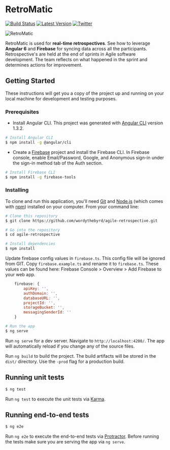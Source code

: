 # RetroMatic

[![Build Status](https://travis-ci.org/MassiveNerds/RetroMatic.svg?branch=master)](https://travis-ci.org/MassiveNerds/RetroMatic)
[![Latest Version](https://img.shields.io/github/tag/MassiveNerds/RetroMatic.svg)](https://github.com/MassiveNerds/RetroMatic)
[![Twitter](https://img.shields.io/twitter/follow/massivenerds.svg?style=social&label=Follow)](https://twitter.com/massivenerds)

![RetroMatic](src/assets/Images/rmbg.jpg)

RetroMatic is used for **real-time retrospectives**. See how to leverage **Angular 6** and **Firebase** for syncing data across all the participants. Retrospective's are held at the end of sprints in Agile software development. The team reflects on what happened in the sprint and determines actions for improvement.

## Getting Started

These instructions will get you a copy of the project up and running on your local machine for development and testing purposes.

### Prerequisites

* Install Angular CLI.  This project was generated with [Angular CLI](https://github.com/angular/angular-cli) version 1.3.2.

```bash
# Install Angular CLI
$ npm install -g @angular/cli
```

* Create a [Firebase](https://firebase.google.com/) project and install the Firebase CLI.  In Firebase console, enable Email/Password, Google, and Anonymous sign-in under the sign-in method tab of the Auth section.

```bash
# Install Firebase CLI
$ npm install -g firebase-tools
```

### Installing

To clone and run this application, you'll need [Git](https://git-scm.com) and [Node.js](https://nodejs.org/en/download/) (which comes with [npm](http://npmjs.com)) installed on your computer. From your command line:

```bash
# Clone this repository
$ git clone https://github.com/wordythebyrd/agile-retrospective.git

# Go into the repository
$ cd agile-retrospective

# Install dependencies
$ npm install
```
Update firebase config values in `firebase.ts`.  This config file will be ignored from GIT. Copy `firebase.example.ts` and rename it to `firebase.ts`. These values can be found here: Firebase Console > Overview > Add Firebase to your web app.

```javascript
    firebase: {
        apiKey: '',
        authDomain: '',
        databaseURL: '',
        projectId: '',
        storageBucket: '',
        messagingSenderId: ''
    }
```


```bash
# Run the app
$ ng serve
```
Run `ng serve` for a dev server. Navigate to `http://localhost:4200/`. The app will automatically reload if you change any of the source files.

Run `ng build` to build the project. The build artifacts will be stored in the `dist/` directory. Use the `-prod` flag for a production build.

## Running unit tests

```bash
$ ng test
```
Run `ng test` to execute the unit tests via [Karma](https://karma-runner.github.io).

## Running end-to-end tests

```bash
$ ng e2e
```

Run `ng e2e` to execute the end-to-end tests via [Protractor](http://www.protractortest.org/).
Before running the tests make sure you are serving the app via `ng serve`.

